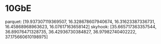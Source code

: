 # 10GbE

parquet: [19.937307119369507, 16.328678607940674, 16.31623387336731, 16.45868968963623, 16.07617163658142]
skyhook: [35.665717363357544, 36.89076471328735, 36.42936730384827, 36.97982740402222, 37.175660610198975]


# 
